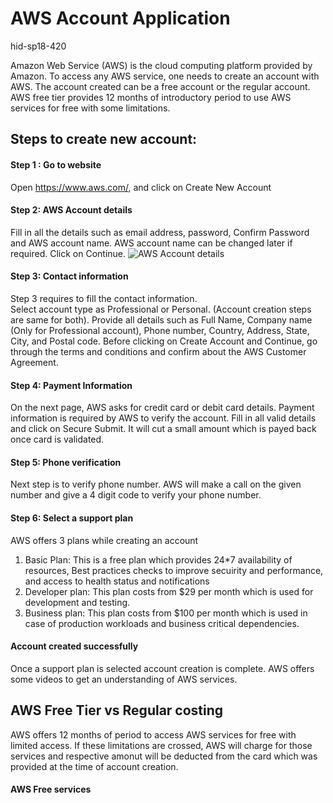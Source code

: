 # AWS Account Application 

hid-sp18-420

Amazon Web Service (AWS) is the cloud computing platform provided by Amazon.  To access any AWS service, one needs to create an account with AWS. The account created can be a free account or the regular account. AWS free tier provides 12 months of introductory period to use AWS services for free with some limitations. 

## Steps to create new account:

#### Step 1 : Go to website

Open https://www.aws.com/, and click on Create New Account

#### Step 2: AWS Account details

Fill in all the details such as email address, password, Confirm Password and AWS account name. AWS account name can be changed later if required. 
Click on Continue. 
![AWS Account details](https://github.com/cloudmesh-community/hid-sp18-420/blob/master/tutorial/images/aws%20steo%202.jpg?raw=true)


#### Step 3: Contact information

Step 3 requires to fill the contact information.  
Select account type as Professional or Personal. (Account creation steps are same for both).
Provide all details such as Full Name, Company name (Only for Professional account), Phone number, Country, Address, State, City, and Postal code. 
Before clicking on Create Account and Continue, go through the terms and conditions and confirm about the AWS Customer Agreement. 

#### Step 4: Payment Information

On the next page, AWS asks for credit card or debit card details. Payment information is required by AWS to verify the account. 
Fill in all valid details and click on Secure Submit. 
It will cut a small amount which is payed back once card is validated. 

#### Step 5: Phone verification

Next step is to verify phone number. AWS will make a call on the given number and give a 4 digit code to verify your phone number. 

#### Step 6: Select a support plan 

AWS offers 3 plans while creating an account
1.	Basic Plan: This is a free plan which provides 24*7 availability of resources, Best practices checks to improve secuirity and performance, and access to health status and notifications
2.	Developer plan: This plan costs from $29 per month which is used for development and testing.
3.	Business plan: This plan costs from $100 per month which is used in case of production workloads and business critical dependencies. 

#### Account created successfully
Once a support plan is selected account creation is complete. AWS offers some videos to get an understanding of AWS services. 


## AWS Free Tier vs Regular costing

AWS offers 12 months of period to access AWS services for free with limited access. If these limitations are crossed, AWS will charge for those services and respective amonut will be deducted from the card which was provided at the time of account creation. 

#### AWS Free services



